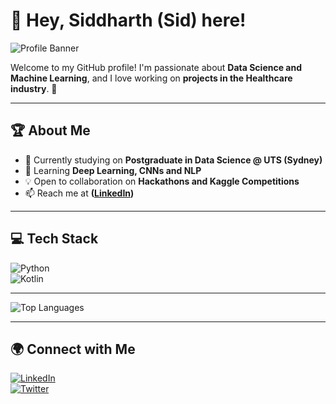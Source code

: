 # 👋 Hey, Siddharth (Sid) here!

![Profile Banner](https://via.placeholder.com/1200x400)

Welcome to my GitHub profile! I'm passionate about **Data Science and Machine Learning**, and I love working on **projects in the Healthcare industry**. 🚀

---

## 🏆 About Me
- 🔭 Currently studying on **Postgraduate in Data Science @ UTS (Sydney)**
- 🌱 Learning **Deep Learning, CNNs and NLP**
- 💡 Open to collaboration on **Hackathons and Kaggle Competitions**
- 📫 Reach me at **([LinkedIn](https://www.linkedin.com/in/siddhartharora01/))**

---

## 💻 Tech Stack
![Python](https://img.shields.io/badge/-Python-3776AB?logo=python&logoColor=white&style=flat-square)  
![Kotlin](https://img.shields.io/badge/-Kotlin-F7DF1E?logo=kotlin&logoColor=black&style=flat-square)  


---

![Top Languages](https://github-readme-stats.vercel.app/api/top-langs/?username=SidArora01&layout=compact&theme=radical)

---

## 🌍 Connect with Me
[![LinkedIn](https://img.shields.io/badge/-LinkedIn-0077B5?logo=linkedin&logoColor=white&style=flat-square)](https://www.linkedin.com/in/siddhartharora01/)  
[![Twitter](https://img.shields.io/badge/-Twitter-1DA1F2?logo=twitter&logoColor=white&style=flat-square)](https://twitter.com/your-handle)  

